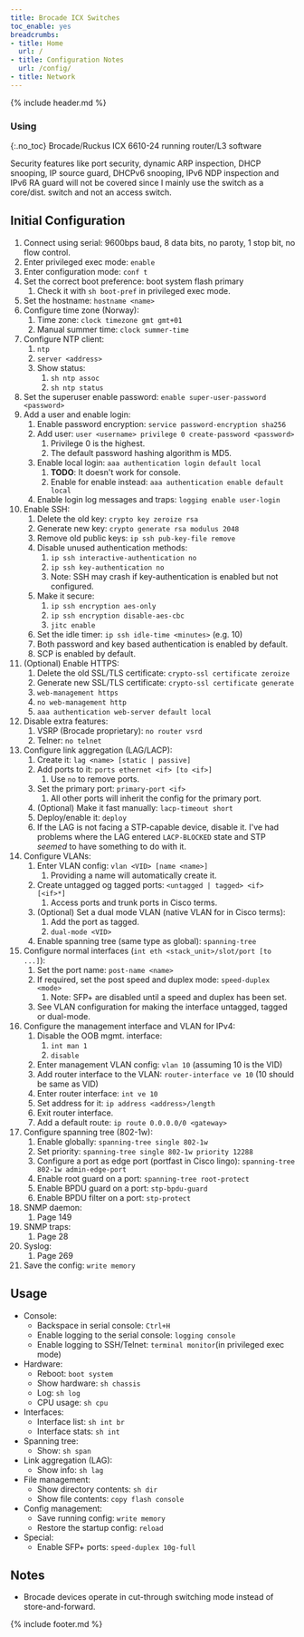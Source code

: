 ```yaml
---
title: Brocade ICX Switches
toc_enable: yes
breadcrumbs:
- title: Home
  url: /
- title: Configuration Notes
  url: /config/
- title: Network
---
```

{% include header.md %}

### Using
{:.no_toc}
Brocade/Ruckus ICX 6610-24 running router/L3 software

Security features like port security, dynamic ARP inspection, DHCP snooping, IP source guard, DHCPv6 snooping, IPv6 NDP inspection and IPv6 RA guard will not be covered since I mainly use the switch as a core/dist. switch and not an access switch.

## Initial Configuration

1. Connect using serial: 9600bps baud, 8 data bits, no paroty, 1 stop bit, no flow control.
2. Enter privileged exec mode: `enable`
3. Enter configuration mode: `conf t`
4. Set the correct boot preference: boot system flash primary
   1. Check it with `sh boot-pref` in privileged exec mode.
5. Set the hostname: `hostname <name>`
6. Configure time zone (Norway):
   1. Time zone: `clock timezone gmt gmt+01`
   2. Manual summer time: `clock summer-time`
7. Configure NTP client:
   1. `ntp`
   2. `server <address>`
   3. Show status:
      1. `sh ntp assoc`
      2. `sh ntp status`
8. Set the superuser enable password: `enable super-user-password <password>`
9. Add a user and enable login:
   1. Enable password encryption: `service password-encryption sha256`
   2. Add user: `user <username> privilege 0 create-password <password>`
      1. Privilege 0 is the highest.
      2. The default password hashing algorithm is MD5.
   3. Enable local login: `aaa authentication login default local`
      1. **TODO**: It doesn't work for console.
      2. Enable for enable instead: `aaa authentication enable default local`
   4. Enable login log messages and traps: `logging enable user-login`
10. Enable SSH:
    1. Delete the old key: `crypto key zeroize rsa`
    2. Generate new key: `crypto generate rsa modulus 2048`
    3. Remove old public keys: `ip ssh pub-key-file remove`
    4. Disable unused authentication methods:
       1. `ip ssh interactive-authentication no`
       2. `ip ssh key-authentication no`
       3. Note: SSH may crash if key-authentication is enabled but not configured.
    5. Make it secure:
       1. `ip ssh encryption aes-only`
       2. `ip ssh encryption disable-aes-cbc`
       3. `jitc enable`
    6. Set the idle timer: `ip ssh idle-time <minutes>` (e.g. 10)
    7. Both password and key based authentication is enabled by default.
    8. SCP is enabled by default.
11. (Optional) Enable HTTPS:
    1. Delete the old SSL/TLS certificate: `crypto-ssl certificate zeroize`
    2. Generate new SSL/TLS certificate: `crypto-ssl certificate generate`
    3. `web-management https`
    4. `no web-management http`
    5. `aaa authentication web-server default local`
12. Disable extra features:
    1. VSRP (Brocade proprietary): `no router vsrd`
    2. Telner: `no telnet`
13. Configure link aggregation (LAG/LACP):
    1. Create it: `lag <name> [static | passive]`
    2. Add ports to it: `ports ethernet <if> [to <if>]`
       1. Use `no` to remove ports.
    3. Set the primary port: `primary-port <if>`
       1. All other ports will inherit the config for the primary port.
    4. (Optional) Make it fast manually: `lacp-timeout short`
    5. Deploy/enable it: `deploy`
    6. If the LAG is not facing a STP-capable device, disable it. I've had problems where the LAG entered `LACP-BLOCKED` state and STP _seemed_ to have something to do with it.
14. Configure VLANs:
    1. Enter VLAN config: `vlan <VID> [name <name>]`
       1. Providing a name will automatically create it.
    2. Create untagged og tagged ports: `<untagged | tagged> <if> [<if>*]`
       1. Access ports and trunk ports in Cisco terms.
    3. (Optional) Set a dual mode VLAN (native VLAN for in Cisco terms):
       1. Add the port as tagged.
       2. `dual-mode <VID>`
    4. Enable spanning tree (same type as global): `spanning-tree`
15. Configure normal interfaces (`int eth <stack_unit>/slot/port [to ...]`):
    1. Set the port name: `post-name <name>`
    2. If required, set the post speed and duplex mode: `speed-duplex <mode>`
       1. Note: SFP+ are disabled until a speed and duplex has been set.
    3. See VLAN configuration for making the interface untagged, tagged or dual-mode.
16. Configure the management interface and VLAN for IPv4:
    1. Disable the OOB mgmt. interface:
       1. `int man 1`
       2. `disable`
    2. Enter management VLAN config: `vlan 10` (assuming 10 is the VID)
    3. Add router interface to the VLAN: `router-interface ve 10` (10 should be same as VID)
    4. Enter router interface: `int ve 10`
    5. Set address for it: `ip address <address>/length`
    6. Exit router interface.
    7. Add a default route: `ip route 0.0.0.0/0 <gateway>`
17. Configure spanning tree (802-1w):
    1. Enable globally: `spanning-tree single 802-1w`
    2. Set priority: `spanning-tree single 802-1w priority 12288`
    3. Configure a port as edge port (portfast in Cisco lingo): `spanning-tree 802-1w admin-edge-port`
    4. Enable root guard on a port: `spanning-tree root-protect`
    5. Enable BPDU guard on a port: `stp-bpdu-guard`
    6. Enable BPDU filter on a port: `stp-protect`
18. SNMP daemon:
    1. Page 149
19. SNMP traps:
    1. Page 28
20. Syslog:
    1. Page 269
21. Save the config: `write memory`

## Usage

- Console:
  - Backspace in serial console: `Ctrl+H`
  - Enable logging to the serial console: `logging console`
  - Enable logging to SSH/Telnet: `terminal monitor`(in privileged exec mode)
- Hardware:
  - Reboot: `boot system`
  - Show hardware: `sh chassis`
  - Log: `sh log`
  - CPU usage: `sh cpu`
- Interfaces:
  - Interface list: `sh int br`
  - Interface stats: `sh int`
- Spanning tree:
  - Show: `sh span`
- Link aggregation (LAG):
  - Show info: `sh lag`
- File management:
  - Show directory contents: `sh dir`
  - Show file contents: `copy flash console`
- Config management:
  - Save running config: `write memory`
  - Restore the startup config: `reload`
- Special:
  - Enable SFP+ ports: `speed-duplex 10g-full`

## Notes

- Brocade devices operate in cut-through switching mode instead of store-and-forward.

{% include footer.md %}
